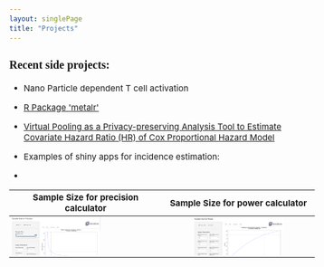 ```yaml
---
layout: singlePage
title: "Projects"
---
```


<style type="text/css">

body{ /* Normal  */
      font-size: 15px;
  }
td {  /* Table  */
  font-size: 8px;
}
h1.title {
  font-size: 38px;
  color: DarkRed;
}
h1 { /* Header 1 */
  font-size: 28px;
  color: DarkBlue;
}
h2 { /* Header 2 */
    font-size: 22px;
}
h3 { /* Header 3 */
  font-size: 20px;
  font-family: "Times New Roman", Times, serif;
}
code.r{ /* Code block */
    font-size: 12px;
}
pre { /* Code block - determines code spacing between lines */
    font-size: 14px;
}
</style>

### Recent side projects:

- Nano Particle dependent T cell activation

- [R Package 'metalr'](https://github.com/LaminJuwara/metalr)

- [Virtual Pooling as a Privacy-preserving Analysis Tool to Estimate Covariate Hazard Ratio (HR) of Cox Proportional Hazard Model](https://ssc.ca/en/meeting/annual/presentation/virtual-pooling-a-privacy-preserving-analysis-tool-estimate-covariate)


- Examples of shiny apps for incidence estimation:

-
| Sample Size for precision calculator      | Sample Size for power calculator     |
| --------------------------------- |:--------------------------------:|
|      [<img src="/images/publications/precisionapp.png" align="middle" style="width: 60%; height: 60%"/>](https://laminjuwara.shinyapps.io/sample_size_for_precision/)      | [<img src="/images/publications/powerapp.png" align="middle" style="width: 60%; height: 60%"/>](https://laminjuwara.shinyapps.io/sample_size_for_power_calculator/) | 
    

  
  
